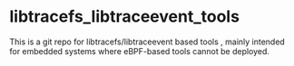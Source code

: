 # libtracefs_libtraceevent_tools

This is a git repo for libtracefs/libtraceevent based tools , mainly intended for embedded systems where eBPF-based tools cannot be deployed.
